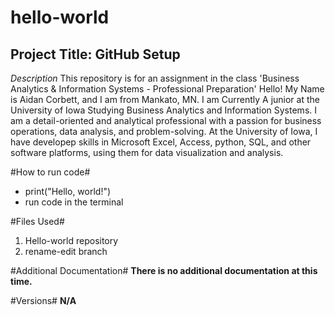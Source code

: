 # hello-world

## Project Title: GitHub Setup

*Description*
This repository is for an assignment in the class 'Business Analytics &amp; Information Systems - Professional Preparation' 
Hello! My Name is Aidan Corbett, and I am from Mankato, MN. I am Currently A junior at the University of Iowa Studying Business Analytics and Information Systems. I am a detail-oriented and analytical professional with a passion for business operations, data analysis, and problem-solving. At the University of Iowa, I have developep skills in Microsoft Excel, Access, python, SQL, and other software platforms, using them for data visualization and analysis.

#How to run code#
- print("Hello, world!")
- run code in the terminal

#Files Used#
1. Hello-world repository
2. rename-edit branch

#Additional Documentation#
**There is no additional documentation at this time.**

#Versions#
**N/A**





